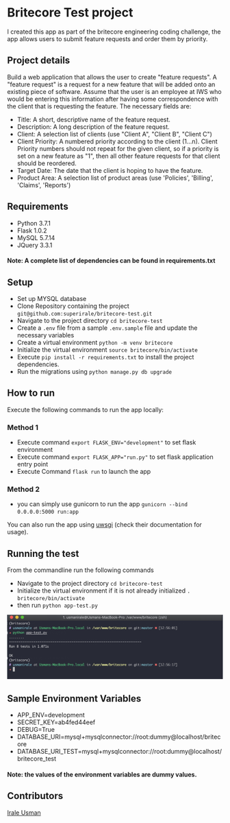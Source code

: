 # Britecore Test project

I created this app as part of the britecore engineering coding challenge, the app allows users to submit feature requests and order them by priority.

## Project details
Build a web application that allows the user to create "feature requests".
A "feature request" is a request for a new feature that will be added onto an existing piece of software. Assume that the user is an employee at IWS who would be entering this information after having some correspondence with the client that is requesting the feature. The necessary fields are:

* Title: A short, descriptive name of the feature request.
* Description: A long description of the feature request.
* Client: A selection list of clients (use "Client A", "Client B", "Client C")
* Client Priority: A numbered priority according to the client (1...n). Client Priority numbers should not repeat for  the given client, so if a priority is set on a new feature as "1", then all other feature requests for that client should be reordered.
* Target Date: The date that the client is hoping to have the feature.
* Product Area: A selection list of product areas (use 'Policies', 'Billing', 'Claims', 'Reports')

## Requirements
* Python 3.7.1
* Flask 1.0.2
* MySQL 5.7.14
* JQuery 3.3.1

#### Note: A complete list of dependencies can be found in requirements.txt


## Setup
* Set up MYSQL database
* Clone Repository containing the project `git@github.com:superirale/britecore-test.git`
* Navigate to the project directory `cd britecore-test`
* Create a `.env` file from a sample `.env.sample` file and update the necessary variables
* Create a virtual environment `python -m venv britecore`
* Initialize the virtual environment `source britecore/bin/activate`
* Execute `pip install -r requirements.txt` to install the project dependencies.
* Run the migrations using `python manage.py db upgrade`

## How to run
Execute the following commands to run the app locally:

### Method 1
* Execute command `export FLASK_ENV="development"` to set flask environment
* Execute command `export FLASK_APP="run.py"` to set flask application entry point
* Execute Command `flask run` to launch the app

### Method 2
* you can simply use gunicorn to run the app `gunicorn --bind 0.0.0.0:5000 run:app`


You can also run the app using [uwsgi](https://uwsgi-docs.readthedocs.io/en/latest/) (check their documentation for usage).

## Running the test
From the commandline run the following commands

* Navigate to the project directory `cd britecore-test`
* Initialize the virtual environment if it is not already initialized `. britecore/bin/activate`
* then run `python app-test.py`

![Running Test](https://raw.githubusercontent.com/superirale/britecore-test/master/app/static/images/tests.png)


## Sample Environment Variables
* APP_ENV=development
* SECRET_KEY=ab4fed44eef
* DEBUG=True
* DATABASE_URI=mysql+mysqlconnector://root:dummy@localhost/britecore
* DATABASE_URI_TEST=mysql+mysqlconnector://root:dummy@localhost/britecore_test

#### Note: the values of the environment variables are dummy values.



## Contributors
[Irale Usman](https://github.com/superirale)

